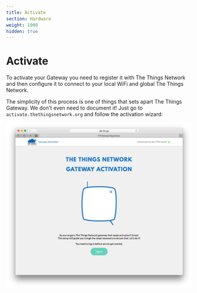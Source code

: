 ```yaml
---
title: Activate
section: Hardware
weight: 1000
hidden: true
---
```


# Activate

To activate your Gateway you need to register it with The Things Network and then configure it to connect to your local WiFi and global The Things Network.

The simplicity of this process is one of things that sets apart The Things Gateway. We don't even need to document it! Just go to `activate.thethingsnetwork.org` and follow the activation wizard:

![Wizard](wizard.png)
